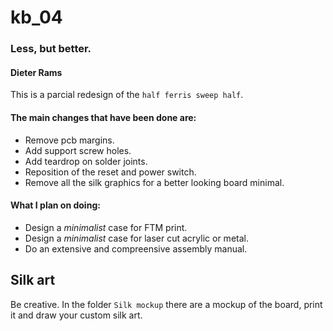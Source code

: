 # kb_04

### Less, but better.

#### Dieter Rams

This is a parcial redesign of the `half ferris sweep half`.

#### The main changes that have been done are:

- Remove pcb margins.
- Add support screw holes.
- Add teardrop on solder joints.
- Reposition of the reset and power switch.
- Remove all the silk graphics for a better looking board minimal.

#### What I plan on doing:

- Design a _minimalist_ case for FTM print.
- Design a _minimalist_ case for laser cut acrylic or metal.
- Do an extensive and compreensive assembly manual.

## Silk art

Be creative. In the folder `Silk mockup` there are a mockup of the board, print it and draw your custom silk art.

